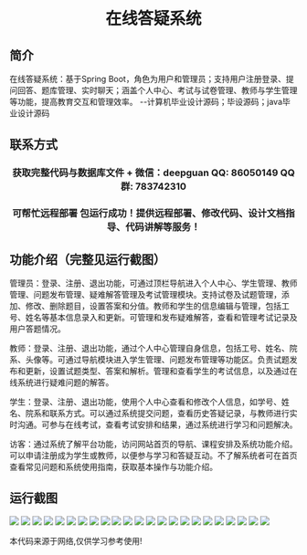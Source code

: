 <p><h1 align="center">在线答疑系统</h1></p>

## 简介
在线答疑系统：基于Spring Boot，角色为用户和管理员；支持用户注册登录、提问回答、题库管理、实时聊天；涵盖个人中心、考试与试卷管理、教师与学生管理等功能，提高教育交互和管理效率。    --计算机毕业设计源码；毕设源码；java毕业设计源码


## 联系方式
<p><h3 align="center">获取完整代码与数据库文件 + 微信：deepguan QQ: 86050149 QQ群: 783742310</h3></p>
<p><h3 align="center">可帮忙远程部署 包运行成功！提供远程部署、修改代码、设计文档指导、代码讲解等服务！</h3></p>

## 功能介绍（完整见运行截图）
管理员：登录、注册、退出功能，可通过顶栏导航进入个人中心、学生管理、教师管理、问题发布管理、疑难解答管理及考试管理模块。支持试卷及试题管理，添加、修改、删除题目，设置答案和分值。教师和学生的信息编辑与管理，包括工号、姓名等基本信息录入和更新。可管理和发布疑难解答，查看和管理考试记录及用户答题情况。

教师：登录、注册、退出功能，通过个人中心管理自身信息，包括工号、姓名、院系、头像等。可通过导航模块进入学生管理、问题发布管理等功能区。负责试题发布和更新，设置试题类型、答案和解析。管理和查看学生的考试信息，以及通过在线系统进行疑难问题的解答。

学生：登录、注册、退出功能，使用个人中心查看和修改个人信息，如学号、姓名、院系和联系方式。可以通过系统提交问题，查看历史答疑记录，与教师进行实时沟通。可参与在线考试，查看考试安排和结果，通过系统进行学习和问题解决。

访客：通过系统了解平台功能，访问网站首页的导航、课程安排及系统功能介绍。可以申请注册成为学生或教师，以便参与学习和答疑互动。不了解系统者可在首页查看常见问题和系统使用指南，获取基本操作与功能介绍。


## 运行截图
![](https://bs-1329754181.cos.ap-shanghai.myqcloud.com/spring/OnlineQASystem/img/001.jpg)
![](https://bs-1329754181.cos.ap-shanghai.myqcloud.com/spring/OnlineQASystem/img/002.jpg)
![](https://bs-1329754181.cos.ap-shanghai.myqcloud.com/spring/OnlineQASystem/img/003.jpg)
![](https://bs-1329754181.cos.ap-shanghai.myqcloud.com/spring/OnlineQASystem/img/004.jpg)
![](https://bs-1329754181.cos.ap-shanghai.myqcloud.com/spring/OnlineQASystem/img/005.jpg)
![](https://bs-1329754181.cos.ap-shanghai.myqcloud.com/spring/OnlineQASystem/img/006.jpg)
![](https://bs-1329754181.cos.ap-shanghai.myqcloud.com/spring/OnlineQASystem/img/007.jpg)
![](https://bs-1329754181.cos.ap-shanghai.myqcloud.com/spring/OnlineQASystem/img/008.jpg)
![](https://bs-1329754181.cos.ap-shanghai.myqcloud.com/spring/OnlineQASystem/img/009.jpg)
![](https://bs-1329754181.cos.ap-shanghai.myqcloud.com/spring/OnlineQASystem/img/010.jpg)
![](https://bs-1329754181.cos.ap-shanghai.myqcloud.com/spring/OnlineQASystem/img/011.jpg)
![](https://bs-1329754181.cos.ap-shanghai.myqcloud.com/spring/OnlineQASystem/img/012.jpg)
![](https://bs-1329754181.cos.ap-shanghai.myqcloud.com/spring/OnlineQASystem/img/013.jpg)
![](https://bs-1329754181.cos.ap-shanghai.myqcloud.com/spring/OnlineQASystem/img/014.jpg)
![](https://bs-1329754181.cos.ap-shanghai.myqcloud.com/spring/OnlineQASystem/img/015.jpg)
![](https://bs-1329754181.cos.ap-shanghai.myqcloud.com/spring/OnlineQASystem/img/016.jpg)
![](https://bs-1329754181.cos.ap-shanghai.myqcloud.com/spring/OnlineQASystem/img/017.jpg)
![](https://bs-1329754181.cos.ap-shanghai.myqcloud.com/spring/OnlineQASystem/img/018.jpg)
![](https://bs-1329754181.cos.ap-shanghai.myqcloud.com/spring/OnlineQASystem/img/019.jpg)
![](https://bs-1329754181.cos.ap-shanghai.myqcloud.com/spring/OnlineQASystem/img/020.jpg)
![](https://bs-1329754181.cos.ap-shanghai.myqcloud.com/spring/OnlineQASystem/img/021.jpg)
![](https://bs-1329754181.cos.ap-shanghai.myqcloud.com/spring/OnlineQASystem/img/022.jpg)
![](https://bs-1329754181.cos.ap-shanghai.myqcloud.com/spring/OnlineQASystem/img/023.jpg)

<p>本代码来源于网络,仅供学习参考使用!</p>
